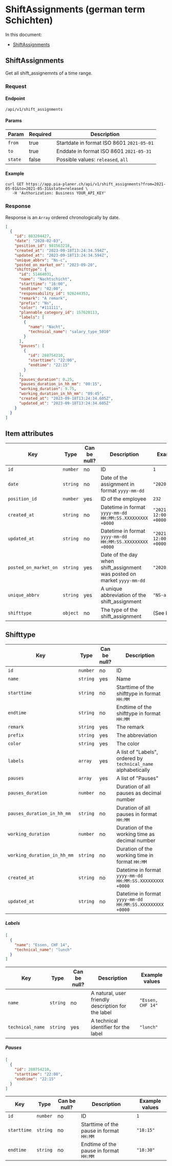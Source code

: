 # ShiftAssignments (german term Schichten)

In this document:

- [ShiftAssignments](#2-shift_assignments)

## ShiftAssignments

Get all shift_assignemnts of a time range.

### Request

#### Endpoint

```
/api/v1/shift_assignments
```

#### Params

| Param   | Required | Description                               |
| ------- | -------- | ----------------------------------------- |
| `from`  | true     | Startdate in format ISO 8601 `2021-05-01` |
| `to`    | true     | Enddate in format ISO 8601 `2021-05-31`   |
| `state` | false    | Possible values: `released`, `all`        |

#### Example

```
curl GET https://app.pia-planer.ch/api/v1/shift_assignments?from=2021-05-01&to=2021-05-31&state=released \
   -H 'Authorization: Business YOUR_API_KEY'
```

### Response

Response is an `Array` ordered chronologically by date.

```json
[
  {
    "id": 883204427,
    "date": "2020-02-03",
    "position_id": 981563218,
    "created_at": "2023-09-18T13:24:34.594Z",
    "updated_at": "2023-09-18T13:24:34.594Z",
    "unique_abbrv": "Ns-c",
    "posted_on_market_on": "2023-09-20",
    "shifttype": {
      "id": 51464031,
      "name": "Nachtschicht",
      "starttime": "16:00",
      "endtime": "02:00",
      "responsability_id": 926244353,
      "remark": "A remark",
      "prefix": "Ns",
      "color": "#111111",
      "plannable_category_id": 157620113,
      "labels": [
        {
          "name": "Nacht",
          "technical_name": "salary_type_5010"
        }
      ],
      "pauses": [
        {
          "id": 288754210,
          "starttime": "22:00",
          "endtime": "22:15"
        }
      ],
      "pauses_duration": 0.25,
      "pauses_duration_in_hh_mm": "00:15",
      "working_duration": 9.75,
      "working_duration_in_hh_mm": "09:45",
      "created_at": "2023-09-18T13:24:34.605Z",
      "updated_at": "2023-09-18T13:24:34.605Z"
    }
  }
]
```

## Item attributes

| Key                   | Type     | Can be null? | Description                                                             | Example values                          |
| --------------------- | -------- | ------------ | ----------------------------------------------------------------------- | --------------------------------------- |
| `id`                  | `number` | no           | ID                                                                      | `1`                                     |
| `date`                | `string` | no           | Date of the assignment in format `yyyy-mm-dd`                           | `"2020-06-06"`                          |
| `position_id`         | `number` | yes          | ID of the employee                                                      | `232`                                   |
| `created_at`          | `string` | no           | Datetime in format `yyyy-mm-dd HH:MM:SS.XXXXXXXXX +0000`                | `"2021-04-19 12:00:00.000000000 +0000"` |
| `updated_at`          | `string` | no           | Datetime in format `yyyy-mm-dd HH:MM:SS.XXXXXXXXX +0000`                | `"2021-04-19 12:00:00.000000000 +0000"` |
| `posted_on_market_on` | `string` | yes          | Date of the day when shift_assignment was posted on market `yyyy-mm-dd` | `"2020-06-22"`                          |
| `unique_abbrv`        | `string` | yes          | A unique abbreviation of the shift_assignment                           | `"NS-a"`                                |
| `shifttype`           | `object` | no           | The type of the shift_assignment                                        | (See below)                             |

## Shifttype

| Key                         | Type     | Can be null? | Description                                                    | Example values                          |
| --------------------------- | -------- | ------------ | -------------------------------------------------------------- | --------------------------------------- |
| `id`                        | `number` | no           | ID                                                             | `1`                                     |
| `name`                      | `string` | yes          | Name                                                           | `"Nachtschicht"`                        |
| `starttime`                 | `string` | no           | Starttime of the shifttype in format `HH:MM`                   | `"17:15"`                               |
| `endtime`                   | `string` | no           | Endtime of the shifttype in format `HH:MM`                     | `"01:00"`                               |
| `remark`                    | `string` | yes          | The remark                                                     | `"Mit abrechnen"`                       |
| `prefix`                    | `string` | yes          | The abbreviation                                               | `"NS"`                                  |
| `color`                     | `string` | yes          | The color                                                      | `"#105020"`                             |
| `labels`                    | `array`  | yes          | A list of "Labels", ordered by `technical_name` alphabetically | (See below)                             |
| `pauses`                    | `array`  | yes          | A list of "Pauses"                                             | (See below)                             |
| `pauses_duration`           | `number` | no           | Duration of all pauses as decimal number                       | `0.25`                                  |
| `pauses_duration_in_hh_mm`  | `string` | no           | Duration of all pauses in format `HH:MM`                       | `"00:15"`                               |
| `working_duration`          | `number` | no           | Duration of the working time as decimal number                 | `8.5`                                   |
| `working_duration_in_hh_mm` | `string` | no           | Duration of the working time in format `HH:MM`                 | `"08:30"`                               |
| `created_at`                | `string` | no           | Datetime in format `yyyy-mm-dd HH:MM:SS.XXXXXXXXX +0000`       | `"2021-04-19 12:00:00.000000000 +0000"` |
| `updated_at`                | `string` | no           | Datetime in format `yyyy-mm-dd HH:MM:SS.XXXXXXXXX +0000`       | `"2021-04-19 12:00:00.000000000 +0000"` |

##### Labels

```json
[
  {
    "name": "Essen, CHF 14",
    "technical_name": "lunch"
  }
]
```

| Key              | Type     | Can be null? | Description                                        | Example values    |
| ---------------- | -------- | ------------ | -------------------------------------------------- | ----------------- |
| `name`           | `string` | no           | A natural, user friendly description for the label | `"Essen, CHF 14"` |
| `technical_name` | `string` | yes          | A technical identifier for the label               | `"lunch"`         |

##### Pauses

```json
[
  {
    "id": 288754210,
    "starttime": "22:00",
    "endtime": "22:15"
  }
]
```

| Key         | Type     | Can be null? | Description                              | Example values |
| ----------- | -------- | ------------ | ---------------------------------------- | -------------- |
| `id`        | `number` | no           | ID                                       | `1`            |
| `starttime` | `string` | no           | Starttime of the pause in format `HH:MM` | `"18:15"`      |
| `endtime`   | `string` | no           | Endtime of the pause in format `HH:MM`   | `"18:30"`      |
